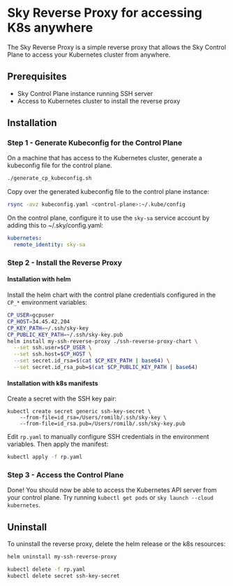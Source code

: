 # Sky Reverse Proxy for accessing K8s anywhere

The Sky Reverse Proxy is a simple reverse proxy that allows the Sky Control Plane
to access your Kubernetes cluster from anywhere.

## Prerequisites
* Sky Control Plane instance running SSH server
* Access to Kubernetes cluster to install the reverse proxy

## Installation 
### Step 1 - Generate Kubeconfig for the Control Plane
On a machine that has access to the Kubernetes cluster, generate a kubeconfig file for the control plane.

```bash
./generate_cp_kubeconfig.sh
```

Copy over the generated kubeconfig file to the control plane instance:
```bash
rsync -avz kubeconfig.yaml <control-plane>:~/.kube/config
```

On the control plane, configure it to use the `sky-sa` service account by adding this to ~/.sky/config.yaml:
```yaml
kubernetes:
  remote_identity: sky-sa
```


### Step 2 - Install the Reverse Proxy
#### Installation with helm
Install the helm chart with the control plane credentials configured in the `CP_*` environment variables:

```bash
CP_USER=gcpuser
CP_HOST=34.45.42.204
CP_KEY_PATH=~/.ssh/sky-key
CP_PUBLIC_KEY_PATH=~/.ssh/sky-key.pub
helm install my-ssh-reverse-proxy ./ssh-reverse-proxy-chart \
  --set ssh.user=$CP_USER \
  --set ssh.host=$CP_HOST \
  --set secret.id_rsa=$(cat $CP_KEY_PATH | base64) \
  --set secret.id_rsa_pub=$(cat $CP_PUBLIC_KEY_PATH | base64)
```


#### Installation with k8s manifests
Create a secret with the SSH key pair:
```
kubectl create secret generic ssh-key-secret \
    --from-file=id_rsa=/Users/romilb/.ssh/sky-key \
    --from-file=id_rsa.pub=/Users/romilb/.ssh/sky-key.pub
```

Edit `rp.yaml` to manually configure SSH credentials in the environment variables. Then apply the manifest:

```bash
kubectl apply -f rp.yaml
```

### Step 3 - Access the Control Plane
Done! You should now be able to access the Kubernetes API server from your control plane. Try running `kubectl get pods` or `sky launch --cloud kubernetes`.

## Uninstall
To uninstall the reverse proxy, delete the helm release or the k8s resources:

```bash
helm uninstall my-ssh-reverse-proxy
```

```bash
kubectl delete -f rp.yaml
kubectl delete secret ssh-key-secret
```